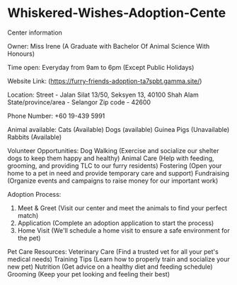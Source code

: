 # Whiskered-Wishes-Adoption-Cente
Center information

Owner:
Miss Irene (A Graduate with Bachelor Of Animal Science With Honours)

Time open:
Everyday from 9am to 6pm (Except Public Holidays)

Website Link:
(https://furry-friends-adoption-ta7spbt.gamma.site/)

Location:
Street - Jalan Silat 13/50, Seksyen 13, 40100 Shah Alam
State/province/area - Selangor
Zip code - 42600

Phone Number:
+60 19-439 5991

Animal available:
Cats (Available)
Dogs (available)
Guinea Pigs (Unavailable)
Rabbits (Available)

Volunteer Opportunities:
Dog Walking (Exercise and socialize our shelter dogs to keep them happy and healthy)
Animal Care (Help with feeding, grooming, and providing TLC to our furry residents)
Fostering (Open your home to a pet in need and provide temporary care and support)
Fundraising (Organize events and campaigns to raise money for our important work)

Adoption Process:
1. Meet & Greet (Visit our center and meet the animals to find your perfect match)
2. Application (Complete an adoption application to start the process)
3. Home Visit (We'll schedule a home visit to ensure a safe environment for the pet)

Pet Care Resources:
Veterinary Care (Find a trusted vet for all your pet's medical needs)
Training Tips (Learn how to properly train and socialize your new pet)
Nutrition (Get advice on a healthy diet and feeding schedule)
Grooming (Keep your pet looking and feeling their best)
